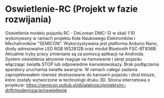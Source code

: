 # Oswietlenie-RC (Projekt w fazie rozwijania)
Oświetlenie modelu pojazdu RC - DeLorean DMC-12 w skali 1:10 wykonywany w ramach projektu Koła Naukowego Elektroników i Mechatroników "SEMICON".
Wykorzystywana jest platforma Arduino Nano, diody adresowalne LED RGB WS2812B oraz moduł Bluetooth FSC-BT836B. 
Aktualnie tryby pracy zmieniane są za pomocą aplikacji na Androida.
System oświetlenia aktywnie reaguje na hamowanie i skręt pojazdu włączając światła STOP lub odpowiednie kierunkowskazy. Brak podłączenia aparatury uruchamia światła awaryjne.
W ramach całego zadania zaprojektowałem również dostosowane do karoserii pojazdu i diod klosze, które zostały wytworzone w technologii druku 3D.
Strona internetowa o projekcie: https://semicon.pollub.pl/dzialalnosc/projekty/rc-drift/modernizacje/oswietlenie
